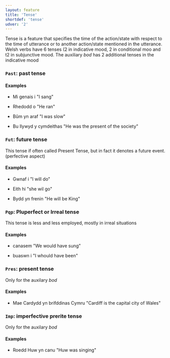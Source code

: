 ```yaml
---
layout: feature
title: 'Tense'
shortdef: 'tense'
udver: '2'
---
```


Tense is a feature that specifies the time of the action/state with respect to the time of utterance or to another action/state mentioned in the utterance. Welsh verbs have 6 tenses (2 in indicative mood, 2 in conditional moo and t2 in subjunctive mood.
The auxiliary _bod_ has 2 additional tenses in the indicative mood

### <a name="Past">`Past`</a>: past tense


#### Examples

* Mi genais i "I sang"
* Rhedodd o "He ran"

* Bûm yn araf "I was slow"
* Bu llywyd y cymdeithas "He was the present of the society"

### <a name="Fut">`Fut`</a>: future tense

This tense if often called Present Tense, but in fact it denotes a future event.
(perfective aspect)

#### Examples
* Gwnaf i "I will do"
* Eith hi "she wil go"

* Bydd yn frenin "He will be King"


### <a name="Pqp">`Pqp`</a>: Pluperfect or Irreal tense

This tense is less and less employed, mostly in irreal situations

#### Examples

* canasem "We would have sung"

* buaswn i "I whould have been"


### <a name="Pres">`Pres`</a>: present tense

Only for the auxilary _bod_

#### Examples

* Mae Cardydd yn brifddinas Cymru "Cardiff is the capital city of Wales"

### <a name="Imp">`Imp`</a>: imperfective prerite tense

Only for the auxilary _bod_

#### Examples

* Roedd Huw yn canu "Huw was singing"




<!-- Interlanguage links updated St lis 3 20:58:30 CET 2021 -->
